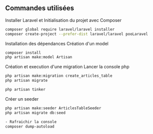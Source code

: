 ## Commandes utilisées 

Installer Laravel et Initialisation du projet avec Composer
```bash
composer global require laravel/laravel installer
composer create-project --prefer-dist laravel/laravel pooLaravel
```

Installation des dépendances
Création d'un model
```bash
composer install
php artisan make:model Artisan
```

Création et execution d'une migration
Lancer la console php
```bash
php artisan make:migration create_articles_table
php artisan migrate

php artisan tinker
```

Créer un seeder
```bash
php artisan make:seeder ArticlesTableSeeder
php artisan migrate db:seed

- Rafraichir la console
composer dump-autoload
```
